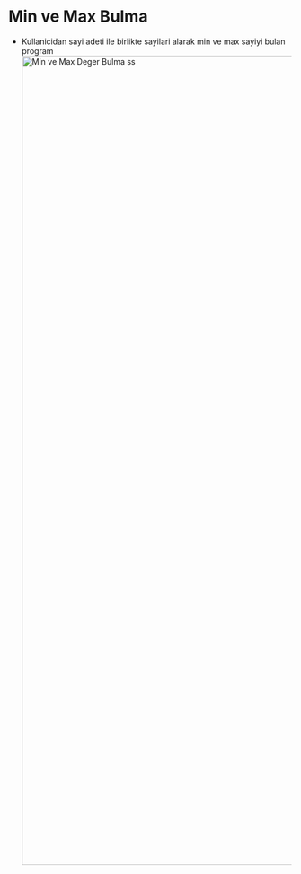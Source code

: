 # Min ve Max Bulma
- Kullanicidan sayi adeti ile birlikte sayilari alarak min ve max sayiyi bulan program
  <img width="1440" alt="Min ve Max Deger Bulma ss" src="https://github.com/suleymankayir/Hafta-1/assets/105708213/e752ea6f-167f-4938-9f74-91059656eb4f">
